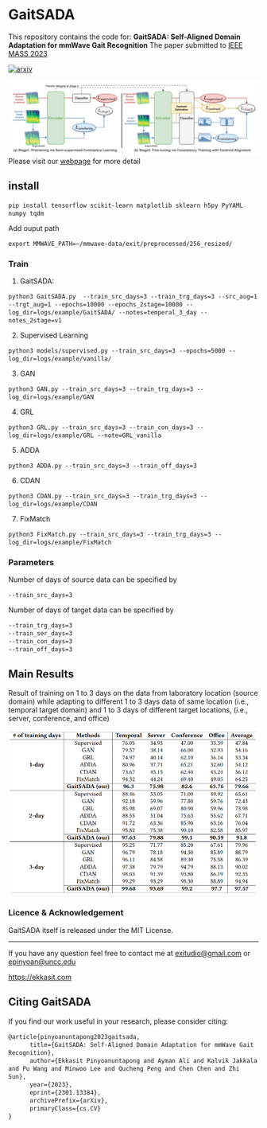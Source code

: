 # GaitSADA
This repository contains the code for:
__GaitSADA: Self-Aligned Domain Adaptation for mmWave Gait Recognition__
The paper submitted to [IEEE MASS 2023](https://cis.temple.edu/ieeemass2023/index.html)

[![arxiv](https://img.shields.io/badge/arXiv:2301.13384-red)](https://arxiv.org/abs/2301.13384) 

![overall](assets/overall.png)
Please visit our [webpage](https://exitudio.github.io/GaitSADA) for more detail

## install
```
pip install tensorflow scikit-learn matplotlib sklearn h5py PyYAML numpy tqdm
```

Add ouput path
```
export MMWAVE_PATH=~/mmwave-data/exit/preprocessed/256_resized/
```

### Train

1. GaitSADA:
```
python3 GaitSADA.py  --train_src_days=3 --train_trg_days=3 --src_aug=1 --trgt_aug=1 --epochs=10000 --epochs_2stage=10000 --log_dir=logs/example/GaitSADA/ --notes=temperal_3_day --notes_2stage=v1
```

2. Supervised Learning
```
python3 models/supervised.py --train_src_days=3 --epochs=5000 --log_dir=logs/example/vanilla/
```

3. GAN
```
python3 GAN.py --train_src_days=3 --train_trg_days=3 --log_dir=logs/example/GAN
```

4. GRL
```
python3 GRL.py --train_src_days=3 --train_con_days=3 --log_dir=logs/example/GRL --note=GRL_vanilla
```

5. ADDA
```
python3 ADDA.py --train_src_days=3 --train_off_days=3 
```

6. CDAN
```
python3 CDAN.py --train_src_days=3 --train_trg_days=3 --log_dir=logs/example/CDAN
```

7. FixMatch
```
python3 FixMatch.py --train_src_days=3 --train_trg_days=3 --log_dir=logs/example/FixMatch
```

### Parameters
Number of days of source data can be specified by
```
--train_src_days=3
```

Number of days of target data can be specified by
```
--train_trg_days=3 
--train_ser_days=3
--train_con_days=3
--train_off_days=3
```
## Main Results
Result of training on 1 to 3 days on the data from laboratory location (source domain) while adapting to different 1 to 3 days data of same location (i.e., temporal target domain) and 1 to 3 days of different target locations, (i.e., server, conference, and office)

![table](assets/table.png)

<!-- #### 1 Day Result

|   Methods        | Temporal | Server | Conference | Office | Average |
|:-----------------|:---------|:-------|:-----------|:-------|:--------|
| Supervised       |   76.05  |   34.93|  47.00     |   33.39| 47.84   |
| GAN              |79.57     |38.14   |66.00       |32.93   |54.16    |
| GRL              |74.97     |40.14   |62.10       |36.14   |53.34    |
| ADDA             |80.96     |37.71   | 65.21      |32.60   |54.12    |
| CDAN             |73.67     | 45.15  | 62.40      |43.24   |56.12    |
| FixMatch         |94.32     | 44.24  | 69.40      |49.05   |64.25    |
|**GaitSADA (our)**|96.3      | 75.98  | 82.6       |63.76   |79.66    | -->

<!-- #### 2 Day Result
|   Methods        | Temporal | Server | Conference | Office | Average |
|:-----------------|:---------|:-------|:-----------|:-------|:--------|
| Supervised       |   88.46  |   53.05|  71.00     |   49.92| 65.61   | -->



### Licence & Acknowledgement
GaitSADA itself is released under the MIT License.

---
If you have any question feel free to contact me at exitudio@gmail.com or epinyoan@uncc.edu

https://ekkasit.com

## <a name="GaitSADA">Citing GaitSADA</a>
If you find our work useful in your research, please consider citing:

```
@article{pinyoanuntapong2023gaitsada,
      title={GaitSADA: Self-Aligned Domain Adaptation for mmWave Gait Recognition}, 
      author={Ekkasit Pinyoanuntapong and Ayman Ali and Kalvik Jakkala and Pu Wang and Minwoo Lee and Qucheng Peng and Chen Chen and Zhi Sun},
      year={2023},
      eprint={2301.13384},
      archivePrefix={arXiv},
      primaryClass={cs.CV}
}
```


<!-- python3 ResnetVanilla_FixMatch_centroid.py  --train_src_days=3 --train_trg_days=3 --src_aug=1 --trgt_aug=1 --epochs=10000 --epochs_fixmatch=10000 --log_dir=logs/Baselines/paper/vanilla_fixMatch_centroid_softlabel_self_supervsied/ --notes=temperal_3_day --notes_fixmatch=v1



python3 ResnetAMCA_DomClas_GAN_Vanilla.py --train_src_days=3 --train_trg_days=3 --log_dir=logs/Baselines/paper/GAN
python3 ResnetAMCA_DomClas_GRL_Vanilla.py --train_src_days=3 --train_con_days=3 --log_dir=logs/Baselines/paper/GRL --note=GRL_vanilla
python3 ResnetADDA.py --train_src_days=3 --train_off_days=3 

python3 ResnetCDAN_2.py --train_src_days=3 --train_trg_days=3 --log_dir=logs/Baselines/paper/CDAN

python3 ResnetFixMatch.py --train_src_days=3 --train_trg_days=3 --log_dir=logs/Baselines/paper/FixMatch -->
